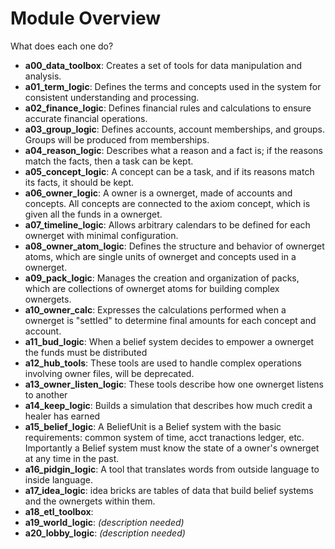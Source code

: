 # Module Overview

What does each one do?

- **a00_data_toolbox**: Creates a set of tools for data manipulation and analysis.
- **a01_term_logic**: Defines the terms and concepts used in the system for consistent understanding and processing.
- **a02_finance_logic**: Defines financial rules and calculations to ensure accurate financial operations.
- **a03_group_logic**: Defines accounts, account memberships, and groups. Groups will be produced from memberships.
- **a04_reason_logic**: Describes what a reason and a fact is; if the reasons match the facts, then a task can be kept.
- **a05_concept_logic**: A concept can be a task, and if its reasons match its facts, it should be kept.
- **a06_owner_logic**: A owner is a ownerget, made of accounts and concepts. All concepts are connected to the axiom concept, which is given all the funds in a ownerget.
- **a07_timeline_logic**: Allows arbitrary calendars to be defined for each ownerget with minimal configuration.
- **a08_owner_atom_logic**: Defines the structure and behavior of ownerget atoms, which are single units of ownerget and concepts used in a ownerget.
- **a09_pack_logic**: Manages the creation and organization of packs, which are collections of ownerget atoms for building complex ownergets.
- **a10_owner_calc**: Expresses the calculations performed when a ownerget is "settled" to determine final amounts for each concept and account.
- **a11_bud_logic**: When a belief system decides to empower a ownerget the funds must be distributed
- **a12_hub_tools**: These tools are used to handle complex operations involving owner files, will be deprecated.
- **a13_owner_listen_logic**: These tools describe how one ownerget listens to another
- **a14_keep_logic**: Builds a simulation that describes how much credit a healer has earned 
- **a15_belief_logic**: A BeliefUnit is a Belief system with the basic requirements: common system of time, acct tranactions ledger, etc. Importantly a Belief system must know the state of a owner's ownerget at any time in the past. 
- **a16_pidgin_logic**: A tool that translates words from outside language to inside language.  
- **a17_idea_logic**: idea bricks are tables of data that build belief systems and the ownergets within them.
- **a18_etl_toolbox**: 
- **a19_world_logic**: *(description needed)*
- **a20_lobby_logic**: *(description needed)*